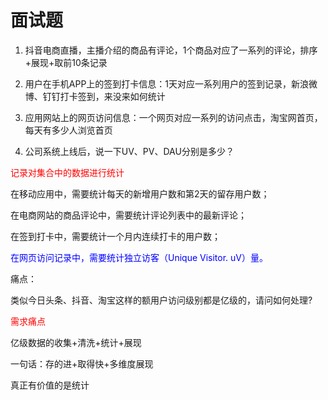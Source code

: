 # 面试题

1. 抖音电商直播，主播介绍的商品有评论，1个商品对应了一系列的评论，排序+展现+取前10条记录

   

2. 用户在手机APP上的签到打卡信息：1天对应一系列用户的签到记录，新浪微博、钉钉打卡签到，来没来如何统计

   

3. 应用网站上的网页访问信息：一个网页对应一系列的访问点击，淘宝网首页，每天有多少人浏览首页

   

4. 公司系统上线后，说一下UV、PV、DAU分别是多少？



<font color = 'red'>记录对集合中的数据进行统计</font>

在移动应用中，需要统计每天的新增用户数和第2天的留存用户数；

在电商网站的商品评论中，需要统计评论列表中的最新评论；

在签到打卡中，需要统计一个月内连续打卡的用户数；

<font color = 'blue'>在网页访问记录中，需要统计独立访客（Unique Visitor. uV）量。</font>

痛点：

类似今日头条、抖音、淘宝这样的额用户访问级别都是亿级的，请问如何处理?



<font color = 'red'>需求痛点</font>

亿级数据的收集+清洗+统计+展现

一句话：存的进+取得快+多维度展现

真正有价值的是统计






















